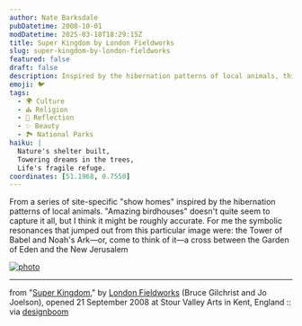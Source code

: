 ```yaml
---
author: Nate Barksdale
pubDatetime: 2008-10-01
modDatetime: 2025-03-10T18:29:15Z
title: Super Kingdom by London Fieldworks
slug: super-kingdom-by-london-fieldworks
featured: false
draft: false
description: Inspired by the hibernation patterns of local animals, this series of show homes evokes a blend of biblical imagery, reminiscent of the Tower of Babel and Noah's Ark, intertwining themes from the Garden of Eden and the New Jerusalem.
emoji: 🐦
tags:
  - 🌍 Culture
  - ⛪ Religion
  - 🌅 Reflection
  - ✨ Beauty
  - 🏞️ National Parks
haiku: |
  Nature's shelter built,  
  Towering dreams in the trees,  
  Life's fragile refuge.
coordinates: [51.1968, 0.7550]
---
```


From a series of site-specific "show homes" inspired by the hibernation patterns of local animals. "Amazing birdhouses" doesn't quite seem to capture it all, but I think it might be roughly accurate. For me the symbolic resonances that jumped out from this particular image were: the Tower of Babel and Noah's Ark—or, come to think of it—a cross between the Garden of Eden and the New Jerusalem

[![photo](http://culture-making.com/media/sv1.jpg)](http://www.designboom.com/weblog/cat/8/view/4034/super-kingdom-by-london-fieldworks-update.html)

---

from "[Super Kingdom](http://www.designboom.com/weblog/cat/8/view/4034/super-kingdom-by-london-fieldworks-update.html)," by [London Fieldworks](http://www.londonfieldworks.com/) (Bruce Gilchrist and Jo Joelson), opened 21 September 2008 at Stour Valley Arts in Kent, England :: via [designboom](http://www.designboom.com/weblog/cat/8/view/4034/super-kingdom-by-london-fieldworks-update.html)
